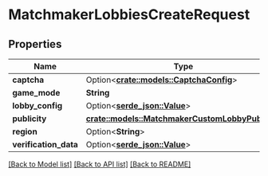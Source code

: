 # MatchmakerLobbiesCreateRequest

## Properties

Name | Type | Description | Notes
------------ | ------------- | ------------- | -------------
**captcha** | Option<[**crate::models::CaptchaConfig**](CaptchaConfig.md)> |  | [optional]
**game_mode** | **String** |  | 
**lobby_config** | Option<[**serde_json::Value**](.md)> |  | [optional]
**publicity** | [**crate::models::MatchmakerCustomLobbyPublicity**](MatchmakerCustomLobbyPublicity.md) |  | 
**region** | Option<**String**> |  | [optional]
**verification_data** | Option<[**serde_json::Value**](.md)> |  | [optional]

[[Back to Model list]](../README.md#documentation-for-models) [[Back to API list]](../README.md#documentation-for-api-endpoints) [[Back to README]](../README.md)



